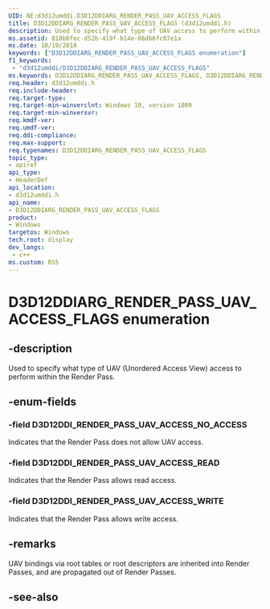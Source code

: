 ```yaml
---
UID: NE:d3d12umddi.D3D12DDIARG_RENDER_PASS_UAV_ACCESS_FLAGS
title: D3D12DDIARG_RENDER_PASS_UAV_ACCESS_FLAGS (d3d12umddi.h)
description: Used to specify what type of UAV access to perform within the Render Pass.
ms.assetid: 818b0fec-d52b-419f-b14e-86db6fc07e1a
ms.date: 10/19/2018
keywords: ["D3D12DDIARG_RENDER_PASS_UAV_ACCESS_FLAGS enumeration"]
f1_keywords:
 - "d3d12umddi/D3D12DDIARG_RENDER_PASS_UAV_ACCESS_FLAGS"
ms.keywords: D3D12DDIARG_RENDER_PASS_UAV_ACCESS_FLAGS, D3D12DDIARG_RENDER_PASS_UAV_ACCESS_FLAGS, 
req.header: d3d12umddi.h
req.include-header:
req.target-type:
req.target-min-winverclnt: Windows 10, version 1809
req.target-min-winversvr:
req.kmdf-ver:
req.umdf-ver:
req.ddi-compliance:
req.max-support:
req.typenames: D3D12DDIARG_RENDER_PASS_UAV_ACCESS_FLAGS
topic_type: 
- apiref
api_type: 
- HeaderDef
api_location: 
- d3d12umddi.h
api_name: 
- D3D12DDIARG_RENDER_PASS_UAV_ACCESS_FLAGS
product:
- Windows
targetos: Windows
tech.root: display
dev_langs:
 - c++
ms.custom: RS5
---
```


# D3D12DDIARG_RENDER_PASS_UAV_ACCESS_FLAGS enumeration

## -description

Used to specify what type of UAV (Unordered Access View) access to perform within the Render Pass.

## -enum-fields

### -field D3D12DDI_RENDER_PASS_UAV_ACCESS_NO_ACCESS

Indicates that the Render Pass does not allow UAV access.

### -field D3D12DDI_RENDER_PASS_UAV_ACCESS_READ

Indicates that the Render Pass allows read access.

### -field D3D12DDI_RENDER_PASS_UAV_ACCESS_WRITE

Indicates that the Render Pass allows write access.

## -remarks

UAV bindings via root tables or root descriptors are inherited into Render Passes, and are propagated out of Render Passes.

## -see-also
